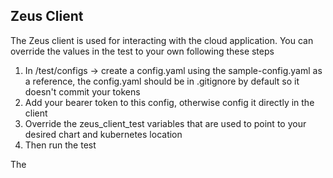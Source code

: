 ## Zeus Client ##

The Zeus client is used for interacting with the cloud application. You can override the values in the test to your own 
following these steps

1. In /test/configs -> create a config.yaml using the sample-config.yaml as a reference, the config.yaml should be in .gitignore by default so it doesn't commit your tokens
2. Add your bearer token to this config, otherwise config it directly in the client
3. Override the zeus_client_test variables that are used to point to your desired chart and kubernetes location
4. Then run the test

The 


